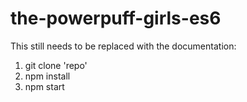 # the-powerpuff-girls-es6

This still needs to be replaced with the documentation:

1. git clone 'repo'
2. npm install
3. npm start